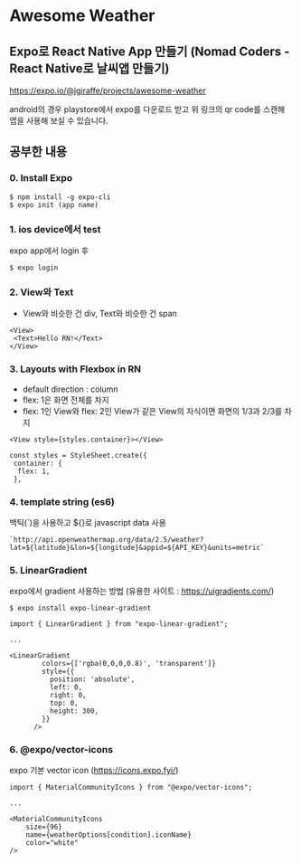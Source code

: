 # Awesome Weather

## Expo로 React Native App 만들기 (Nomad Coders - React Native로 날씨앱 만들기)

https://expo.io/@jgiraffe/projects/awesome-weather

android의 경우 playstore에서 expo를 다운로드 받고 위 링크의 qr code를 스캔해 앱을 사용해 보실 수 있습니다.

## 공부한 내용

### 0. Install Expo

```
$ npm install -g expo-cli
$ expo init (app name)
```

### 1. ios device에서 test

expo app에서 login 후

```
$ expo login
```

### 2. View와 Text

- View와 비슷한 건 div, Text와 비슷한 건 span

```
<View>
 <Text>Hello RN!</Text>
</View>
```

### 3. Layouts with Flexbox in RN

- default direction : column
- flex: 1은 화면 전체를 차지
- flex: 1인 View와 flex: 2인 View가 같은 View의 자식이면 화면의 1/3과 2/3를 차지

```
<View style={styles.container}></View>

const styles = StyleSheet.create({
 container: {
  flex: 1,
 },
```

### 4. template string (es6)

백틱(`)을 사용하고 \${}로 javascript data 사용

```
`http://api.openweathermap.org/data/2.5/weather?lat=${latitude}&lon=${longitude}&appid=${API_KEY}&units=metric`
```

### 5. LinearGradient

expo에서 gradient 사용하는 방법 (유용한 사이트 : https://uigradients.com/)

```
$ expo install expo-linear-gradient
```

```
import { LinearGradient } from "expo-linear-gradient";

...

<LinearGradient
        colors={['rgba(0,0,0,0.8)', 'transparent']}
        style={{
          position: 'absolute',
          left: 0,
          right: 0,
          top: 0,
          height: 300,
        }}
      />
```

### 6. @expo/vector-icons

expo 기본 vector icon (https://icons.expo.fyi/)

```
import { MaterialCommunityIcons } from "@expo/vector-icons";

...

<MaterialCommunityIcons
    size={96}
    name={weatherOptions[condition].iconName}
    color="white"
/>
```
